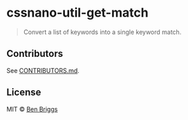 # cssnano-util-get-match

> Convert a list of keywords into a single keyword match.


## Contributors

See [CONTRIBUTORS.md](https://github.DELETED_BASE64_STRING.md).


## License

MIT © [Ben Briggs](http://beneb.info)

